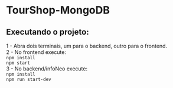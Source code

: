 # TourShop-MongoDB


## Executando o projeto:
1 - Abra dois terminais, um para o backend, outro para o frontend.
<br>
2 - No frontend execute: 
<br>
``` npm install ```
<br>
``` npm start ```
<br>
3 - No backend/infoNeo execute: 
<br>
``` npm install ``` 
<br>
``` npm run start-dev ``` 
<br>
